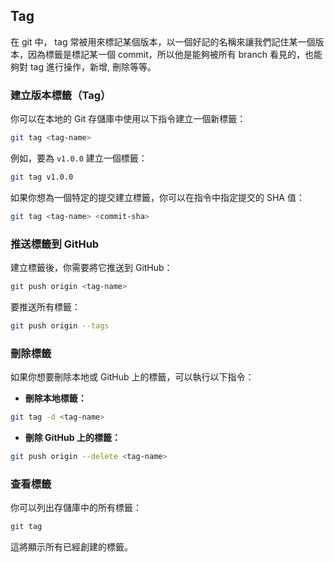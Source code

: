 
## Tag

在 git 中， tag 常被用來標記某個版本，以一個好記的名稱來讓我們記住某一個版本，因為標籤是標記某一個 commit，所以他是能夠被所有 branch 看見的，也能夠對 tag 進行操作，新增, 刪除等等。


###  建立版本標籤（Tag）

你可以在本地的 Git 存儲庫中使用以下指令建立一個新標籤：

```bash
git tag <tag-name>
```

例如，要為 `v1.0.0` 建立一個標籤：

```bash
git tag v1.0.0
```

如果你想為一個特定的提交建立標籤，你可以在指令中指定提交的 SHA 值：

```bash
git tag <tag-name> <commit-sha>
```

### 推送標籤到 GitHub

建立標籤後，你需要將它推送到 GitHub：

```bash
git push origin <tag-name>
```

要推送所有標籤：

```bash
git push origin --tags
```

###  刪除標籤

如果你想要刪除本地或 GitHub 上的標籤，可以執行以下指令：

- **刪除本地標籤：**

```bash
git tag -d <tag-name>
```

- **刪除 GitHub 上的標籤：**

```sh
git push origin --delete <tag-name>
```

### 查看標籤

你可以列出存儲庫中的所有標籤：

```sh
git tag
```

這將顯示所有已經創建的標籤。